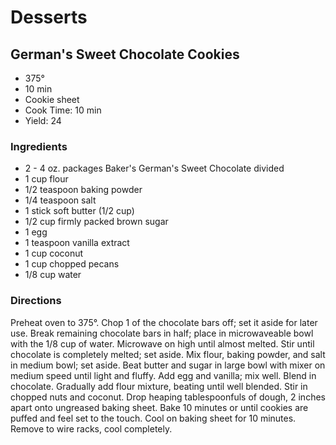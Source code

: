 # Desserts

## German's Sweet Chocolate Cookies

* 375°
* 10 min
* Cookie sheet
* Cook Time: 10 min
* Yield: 24

### Ingredients

* 2 - 4 oz. packages Baker's German's Sweet Chocolate divided
* 1 cup flour
* 1/2 teaspoon baking powder
* 1/4 teaspoon salt
* 1 stick soft butter (1/2 cup)
* 1/2 cup firmly packed brown sugar
* 1 egg
* 1 teaspoon vanilla extract
* 1 cup coconut
* 1 cup chopped pecans
* 1/8 cup water

### Directions

Preheat oven to 375°. Chop 1 of the chocolate bars off; set it aside for later use. Break remaining chocolate bars in half; place in microwaveable bowl with the 1/8 cup of water. Microwave on high until almost melted. Stir until chocolate is completely melted; set aside. Mix flour, baking powder, and salt in medium bowl; set aside. Beat butter and sugar in large bowl with mixer on medium speed until light and fluffy. Add egg and vanilla; mix well. Blend in chocolate. Gradually add flour mixture, beating until well blended. Stir in chopped nuts and coconut.
Drop heaping tablespoonfuls of dough, 2 inches apart onto ungreased baking sheet.
Bake 10 minutes or until cookies are puffed and feel set to the touch. Cool on baking sheet for 10 minutes. Remove to wire racks, cool completely.
